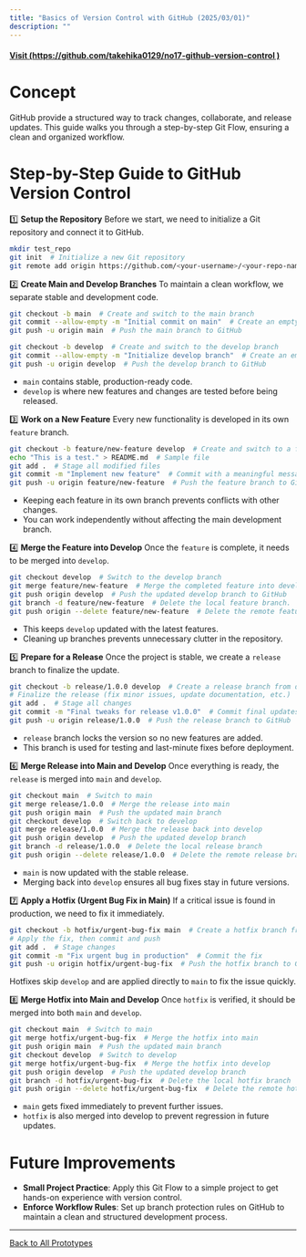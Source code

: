 ```yaml
---
title: "Basics of Version Control with GitHub (2025/03/01)"
description: ""
---
```


#### [Visit (https://github.com/takehika0129/no17-github-version-control )](https://github.com/takehika0129/no17-github-version-control )


# **Concept**
GitHub provide a structured way to track changes, collaborate, and release updates. This guide walks you through a step-by-step Git Flow, ensuring a clean and organized workflow.


# **Step-by-Step Guide to GitHub Version Control**
1️⃣ **Setup the Repository**
Before we start, we need to initialize a Git repository and connect it to GitHub.
```sh
mkdir test_repo
git init  # Initialize a new Git repository
git remote add origin https://github.com/<your-username>/<your-repo-name>.git  # Connect local repo to GitHub
```


2️⃣ **Create Main and Develop Branches**
To maintain a clean workflow, we separate stable and development code.
```sh
git checkout -b main  # Create and switch to the main branch
git commit --allow-empty -m "Initial commit on main"  # Create an empty commit for the main branch
git push -u origin main  # Push the main branch to GitHub

git checkout -b develop  # Create and switch to the develop branch
git commit --allow-empty -m "Initialize develop branch"  # Create an empty commit for the develop branch
git push -u origin develop  # Push the develop branch to GitHub
```
- `main` contains stable, production-ready code.
- `develop` is where new features and changes are tested before being released.


3️⃣ **Work on a New Feature**
Every new functionality is developed in its own `feature` branch.
```sh
git checkout -b feature/new-feature develop  # Create and switch to a feature branch from develop
echo "This is a test." > README.md  # Sample file
git add .  # Stage all modified files
git commit -m "Implement new feature"  # Commit with a meaningful message
git push -u origin feature/new-feature  # Push the feature branch to GitHub
```
- Keeping each feature in its own branch prevents conflicts with other changes.
- You can work independently without affecting the main development branch.


4️⃣ **Merge the Feature into Develop**
Once the `feature` is complete, it needs to be merged into `develop`.
```sh
git checkout develop  # Switch to the develop branch
git merge feature/new-feature  # Merge the completed feature into develop
git push origin develop  # Push the updated develop branch to GitHub
git branch -d feature/new-feature  # Delete the local feature branch.
git push origin --delete feature/new-feature  # Delete the remote feature branch.
```
- This keeps `develop` updated with the latest features.
- Cleaning up branches prevents unnecessary clutter in the repository.


5️⃣ **Prepare for a Release**
Once the project is stable, we create a `release` branch to finalize the update.
```sh
git checkout -b release/1.0.0 develop  # Create a release branch from develop
# Finalize the release (fix minor issues, update documentation, etc.)
git add .  # Stage all changes
git commit -m "Final tweaks for release v1.0.0"  # Commit final updates
git push -u origin release/1.0.0  # Push the release branch to GitHub
```
- `release` branch locks the version so no new features are added.
- This branch is used for testing and last-minute fixes before deployment.


6️⃣ **Merge Release into Main and Develop**
Once everything is ready, the `release` is merged into `main` and `develop`.
```sh
git checkout main  # Switch to main
git merge release/1.0.0  # Merge the release into main
git push origin main  # Push the updated main branch
git checkout develop  # Switch back to develop
git merge release/1.0.0  # Merge the release back into develop
git push origin develop  # Push the updated develop branch
git branch -d release/1.0.0  # Delete the local release branch
git push origin --delete release/1.0.0  # Delete the remote release branch
```
- `main` is now updated with the stable release.
- Merging back into `develop` ensures all bug fixes stay in future versions.


7️⃣ **Apply a Hotfix (Urgent Bug Fix in Main)**
If a critical issue is found in production, we need to fix it immediately.
```sh
git checkout -b hotfix/urgent-bug-fix main  # Create a hotfix branch from main
# Apply the fix, then commit and push
git add .  # Stage changes
git commit -m "Fix urgent bug in production"  # Commit the fix
git push -u origin hotfix/urgent-bug-fix  # Push the hotfix branch to GitHub
```
Hotfixes skip `develop` and are applied directly to `main` to fix the issue quickly.


8️⃣ **Merge Hotfix into Main and Develop**
Once `hotfix` is verified, it should be merged into both `main` and `develop`.
```sh
git checkout main  # Switch to main
git merge hotfix/urgent-bug-fix  # Merge the hotfix into main
git push origin main  # Push the updated main branch
git checkout develop  # Switch to develop
git merge hotfix/urgent-bug-fix  # Merge the hotfix into develop
git push origin develop  # Push the updated develop branch
git branch -d hotfix/urgent-bug-fix  # Delete the local hotfix branch
git push origin --delete hotfix/urgent-bug-fix  # Delete the remote hotfix branch
```
- `main` gets fixed immediately to prevent further issues.
- `hotfix` is also merged into develop to prevent regression in future updates.


# **Future Improvements**
- **Small Project Practice**: Apply this Git Flow to a simple project to get hands-on experience with version control.
- **Enforce Workflow Rules**: Set up branch protection rules on GitHub to maintain a clean and structured development process.


---
[Back to All Prototypes](../index.md)
